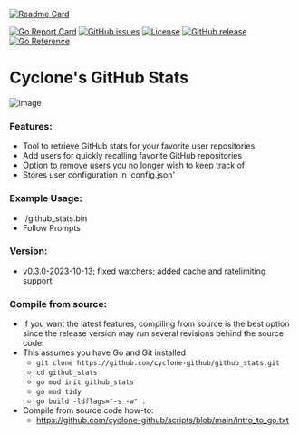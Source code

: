 [![Readme Card](https://github-readme-stats.vercel.app/api/pin/?username=cyclone-github&repo=github_stats&theme=gruvbox)](https://github.com/cyclone-github/github_stats/)

[![Go Report Card](https://goreportcard.com/badge/github.com/cyclone-github/github_stats)](https://goreportcard.com/report/github.com/cyclone-github/github_stats)
[![GitHub issues](https://img.shields.io/github/issues/cyclone-github/github_stats.svg)](https://github.com/cyclone-github/github_stats/issues)
[![License](https://img.shields.io/github/license/cyclone-github/github_stats.svg)](LICENSE)
[![GitHub release](https://img.shields.io/github/release/cyclone-github/github_stats.svg)](https://github.com/cyclone-github/github_stats/releases)
[![Go Reference](https://pkg.go.dev/badge/github.com/cyclone-github/github_stats.svg)](https://pkg.go.dev/github.com/cyclone-github/github_stats)

# Cyclone's GitHub Stats
![image](https://i.imgur.com/4pBNN6K.png)
### Features:
- Tool to retrieve GitHub stats for your favorite user repositories
- Add users for quickly recalling favorite GitHub repositories 
- Option to remove users you no longer wish to keep track of
- Stores user configuration in 'config.json'
### Example Usage:
- ./github_stats.bin
- Follow Prompts

### Version:
- v0.3.0-2023-10-13; fixed watchers; added cache and ratelimiting support

### Compile from source:
- If you want the latest features, compiling from source is the best option since the release version may run several revisions behind the source code.
- This assumes you have Go and Git installed
  - `git clone https://github.com/cyclone-github/github_stats.git`
  - `cd github_stats`
  - `go mod init github_stats`
  - `go mod tidy`
  - `go build -ldflags="-s -w" .`
- Compile from source code how-to:
  - https://github.com/cyclone-github/scripts/blob/main/intro_to_go.txt
